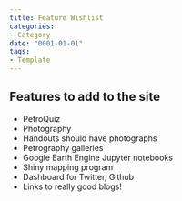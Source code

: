 ```yaml
---
title: Feature Wishlist
categories:
- Category
date: "0001-01-01"
tags:
- Template
---
```


## Features to add to the site

- PetroQuiz
- Photography
- Handouts should have photographs
- Petrography galleries
- Google Earth Engine Jupyter notebooks
- Shiny mapping program
- Dashboard for Twitter, Github
- Links to really good blogs!